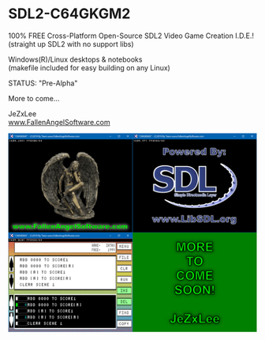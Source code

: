 # SDL2-C64GKGM2
100% FREE Cross-Platform Open-Source SDL2 Video Game Creation I.D.E.!  
(straight up SDL2 with no support libs)  
  
Windows(R)/Linux desktops & notebooks  
(makefile included for easy building on any Linux)  
  
STATUS: "Pre-Alpha"  
  
More to come...  
  
JeZxLee  
www.FallenAngelSoftware.com

![GitHubPromo](GitHubPromo.png)
